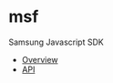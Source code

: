 # msf

Samsung Javascript SDK

* [Overview](https://smartviewsdk.github.io/API-GUIDE/js-api/docs/overview.html)
* [API](https://smartviewsdk.github.io/API-GUIDE/js-api/docs/api.html)